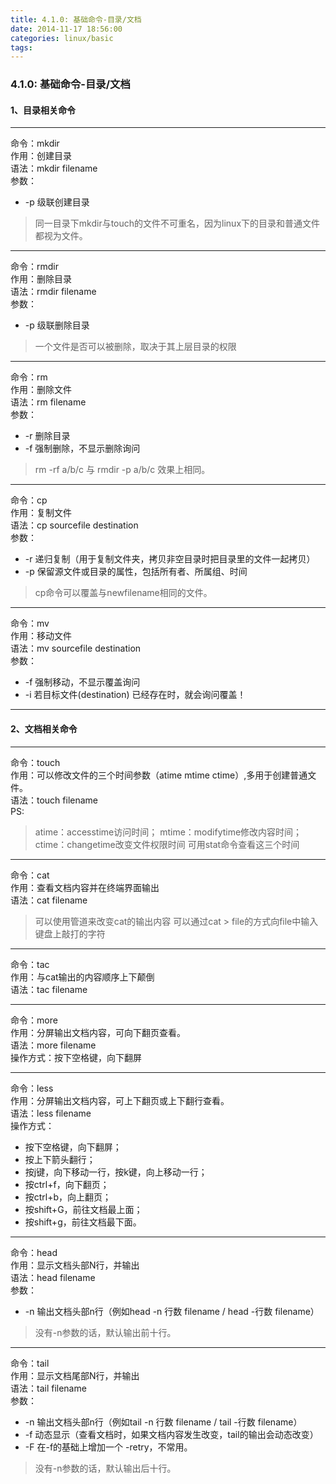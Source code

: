 ```yaml
---
title: 4.1.0: 基础命令-目录/文档
date: 2014-11-17 18:56:00
categories: linux/basic
tags:
---
```

### 4.1.0: 基础命令-目录/文档
#### 1、目录相关命令
----
命令：mkdir   
作用：创建目录  
语法：mkdir filename  
参数：
- -p 级联创建目录  

> 同一目录下mkdir与touch的文件不可重名，因为linux下的目录和普通文件都视为文件。

----

命令：rmdir  
作用：删除目录  
语法：rmdir filename  
参数：  
- -p 级联删除目录

> 一个文件是否可以被删除，取决于其上层目录的权限

----

命令：rm  
作用：删除文件  
语法：rm filename  
参数：  
- -r 删除目录
- -f 强制删除，不显示删除询问

> rm -rf a/b/c 与 rmdir -p a/b/c 效果上相同。  

----

命令：cp   
作用：复制文件  
语法：cp sourcefile destination  
参数：  
- -r 递归复制（用于复制文件夹，拷贝非空目录时把目录里的文件一起拷贝）
- -p 保留源文件或目录的属性，包括所有者、所属组、时间

> cp命令可以覆盖与newfilename相同的文件。  

----

命令：mv   
作用：移动文件  
语法：mv sourcefile destination  
参数：  
- -f 强制移动，不显示覆盖询问
- -i 若目标文件(destination) 已经存在时，就会询问覆盖！

----

#### 2、文档相关命令
----
命令：touch  
作用：可以修改文件的三个时间参数（atime mtime ctime）,多用于创建普通文件。  
语法：touch filename   
PS:  
> atime：accesstime访问时间；
mtime：modifytime修改内容时间；
ctime：changetime改变文件权限时间
可用stat命令查看这三个时间

----

命令：cat  
作用：查看文档内容并在终端界面输出  
语法：cat filename  
> 可以使用管道来改变cat的输出内容
可以通过cat > file的方式向file中输入键盘上敲打的字符

----

命令：tac  
作用：与cat输出的内容顺序上下颠倒  
语法：tac filename  

----

命令：more   
作用：分屏输出文档内容，可向下翻页查看。  
语法：more filename  
操作方式：按下空格键，向下翻屏  

----

命令：less   
作用：分屏输出文档内容，可上下翻页或上下翻行查看。  
语法：less filename  
操作方式：  
- 按下空格键，向下翻屏；  
- 按上下箭头翻行；   
- 按j键，向下移动一行，按k键，向上移动一行；  
- 按ctrl+f，向下翻页；  
- 按ctrl+b，向上翻页；  
- 按shift+G，前往文档最上面；  
- 按shift+g，前往文档最下面。  

----

命令：head   
作用：显示文档头部N行，并输出  
语法：head filename  
参数：  
- -n 输出文档头部n行（例如head -n 行数 filename / head -行数 filename）

> 没有-n参数的话，默认输出前十行。

----

命令：tail  
作用：显示文档尾部N行，并输出  
语法：tail filename  
参数：  
- -n 输出文档头部n行（例如tail -n 行数 filename / tail -行数 filename）
- -f 动态显示（查看文档时，如果文档内容发生改变，tail的输出会动态改变）
- -F 在-f的基础上增加一个 -retry，不常用。

> 没有-n参数的话，默认输出后十行。
